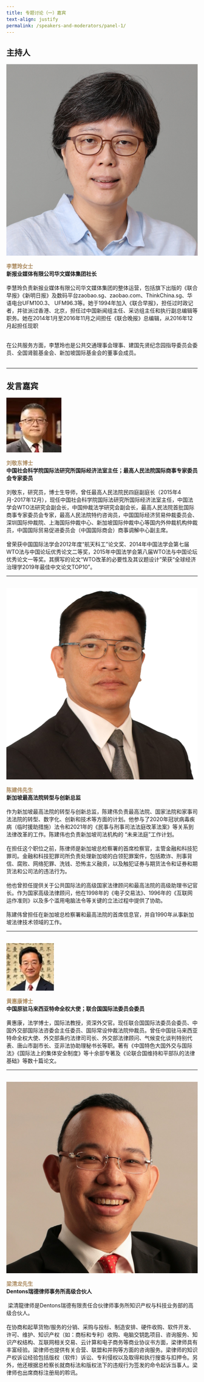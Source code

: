 ```yaml
---
title: 专题讨论（一）嘉宾
text-align: justify
permalink: /speakers-and-moderators/panel-1/
---
```

<style> 
.content img {
  max-width: 200px;
  margin-left: 0;
}

.speaker-name {
  color: #AC8B60;
}
</style>

## 主持人

<div class="sgds-container">
  <div class="row is-desktop">
    <div class="col is-10-mobile is-10-tablet is-3-desktop is-3-widescreen is-3-fullhd">
    <img src="/images/speakers-panel 1-LEE Huay Leng2.jpg" alt="Photo of Ms Lee Huay Leng">
      </div>
    <div class="col">
    <p>
    <b class="speaker-name">李慧玲女士</b><br>
   <b>新报业媒体有限公司华文媒体集团社长</b><br><br> 
李慧玲负责新报业媒体有限公司华文媒体集团的整体运营，包括旗下出版的《联合早报》《新明日报》及数码平台zaobao.sg、zaobao.com、ThinkChina.sg、华语电台UFM100.3、 UFM96.3等。她于1994年加入《联合早报》，担任过时政记者，并驻派过香港、北京，担任过中国新闻组主任、采访组主任和执行副总编辑等职务。她在2014年1月至2016年11月之间担任《联合晚报》总编辑，从2016年12月起担任现职<br><br>
      
在公共服务方面，李慧玲也是公共交通理事会理事、建国先贤纪念园指导委员会委员、全国肾脏基金会、新加坡国际基金会的董事会成员。<br><br>
</p>
 </div>
  </div>
    </div>
<hr>

## 发言嘉宾

<div class="sgds-container">

  <div class="row is-desktop">
      <div class="col is-10-mobile is-10-tablet is-3-desktop is-3-widescreen is-3-fullhd">
      <img src="/images/speakers-panel 1-liu jingdong.jpg" alt="Photo of Liu Jingdong"> 
      </div>
      <div class="col">
      <p>
      <b class="speaker-name">刘敬东博士 </b><br>
      <b>中国社会科学院国际法研究所国际经济法室主任；最高人民法院国际商事专家委员会专家委员</b><br> <br> 
    刘敬东，研究员，博士生导师，曾任最高人民法院民四庭副庭长（2015年4月-2017年12月），现任中国社会科学院国际法研究所国际经济法室主任，中国法学会WTO法研究会副会长，中国仲裁法学研究会副会长，最高人民法院首批国际商事专家委员会专家，最高人民法院特约咨询员，中国国际经济贸易仲裁委员会、深圳国际仲裁院、上海国际仲裁中心、新加坡国际仲裁中心等国内外仲裁机构仲裁员，中国国际贸易促进委员会（中国国际商会）商事调解中心副主席。<br><br>
    曾荣获中国国际法学会2012年度“航天科工”论文奖、2014年中国法学会第七届WTO法与中国论坛优秀论文二等奖，2015年中国法学会第八届WTO法与中国论坛优秀论文一等奖。其撰写的论文“WTO改革的必要性及其议题设计”荣获“全球经济治理学2019年最佳中文论文TOP10”。
    </p>
  </div>
  </div>
  <hr>
  <br>

  <div class="row is-desktop">
      <div class="col is-10-mobile is-10-tablet is-3-desktop is-3-widescreen is-3-fullhd">
      <img src="/images/speakers-panel 1-Tan Ken Hwee.jpg" alt="Photo of Tan Ken Hwee"> 
      </div>
      <div class="col">
      <p>
      <b class="speaker-name">陈建伟先生 </b><br>
      <b>新加坡最高法院转型与创新总监</b><br> <br> 
作为新加坡最高法院的转型与创新总监，陈建伟负责最高法院、国家法院和家事司法法院的转型、数字化、创新和技术等方面的计划。他参与了2020年冠状病毒疾病（临时援助措施）法令和2021年的《民事与刑事司法法庭改革法案》等关系到法律改革的工作。陈建伟也负责新加坡司法机构的 “未来法庭”工作计划。<br><br>
在担任这个职位之前，陈律师是新加坡总检察署的首席检察官，主管金融和科技犯罪司。金融和科技犯罪司所负责处理新加坡的白领犯罪案件，包括欺诈、刑事背信、腐败、网络犯罪、洗钱、恐怖主义融资，以及触犯证券与期货法令和证券和期货法和公司法的违法行为。<br><br>
他也曾担任提供关于公共国际法的高级国家法律顾问和最高法院的高级助理书记官长。作为国家高级法律顾问，他在1998年的《电子交易法》、1996年的《互联网运作准则》以及多个滥用电脑法令等关键的立法过程中提供了协助。<br><br>
陈建伟曾担任在新加坡总检察署和最高法院的首席信息官，并自1990年从事新加坡法律技术领域的工作。
    </p>
  </div>
  </div>
  <hr>
  <br>

  <div class="row is-desktop">
      <div class="col is-10-mobile is-10-tablet is-3-desktop is-3-widescreen is-3-fullhd">
      <img src="/images/speakers-panel 1-huang huikang.jpg" alt="Photo of Huang Huikang"> 
      </div>
      <div class="col">
      <p>
      <b class="speaker-name">黄惠康博士 </b><br>
      <b>中国原驻马来西亚特命全权大使；联合国国际法委员会委员</b><br> <br> 
    黄惠康，法学博士，国际法教授，资深外交官。现任联合国国际法委员会委员、中国外交部国际法咨委会主任委员、国际常设仲裁法院仲裁员。曾任中国驻马来西亚特命全权大使、外交部条约法律司司长、外交部法律顾问、气候变化谈判特别代表、唐山市副市长、亚非法协助理秘书长等职。著有《中国特色大国外交与国际法》《国际法上的集体安全制度》等十余部专著及《论联合国维持和平部队的法律基础》等数十篇论文。
    </p>
  </div>
  </div>
  <hr>
  <br>

  <div class="row is-desktop">
    <div class="col is-10-mobile is-10-tablet is-3-desktop is-3-widescreen is-3-fullhd">
    <img src="/images/speakers-panel 1-Gilbert Leong.jpg" alt="Photo of Gilbert Leong"> 
    </div>
    <div class="col">
    <p>
    <b class="speaker-name">梁清龙先生</b><br>
    <b>Dentons瑞德律师事务所高级合伙人</b><br> <br> 
  梁清龍律师是Dentons瑞德有限责任合伙律师事务所知识产权与科技业务部的高级合伙人。<br><br>
在协商和起草货物/服务的分销、采购与投标、制造安排、硬件收购、软件开发、许可、维护、知识产权（如：商标和专利）收购、电脑交钥匙项目、咨询服务、知识产权结构、互联网相关交易、云计算和电子商务等商业协议书方面，梁律师具有丰富经验。梁律师也提供有关合营、联盟和并购等方面的咨询服务。梁律师的知识产权诉讼经验包括版权（软件）诉讼、专利侵权以及取得和执行搜查与扣押令。另外，他还根据总检察长就商标法和版权法下的违规行为签发的命令起诉当事人。梁律师也出席商标注册局的聆讯。
    </p>
    </div>
  </div>
 </div>





